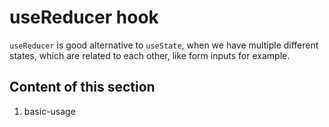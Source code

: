 # useReducer hook

`useReducer` is good alternative to `useState`, when we have multiple different states, which are related to each other, like form inputs for example.

## Content of this section

1. basic-usage
